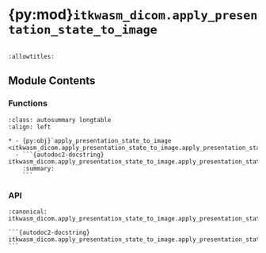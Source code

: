 # {py:mod}`itkwasm_dicom.apply_presentation_state_to_image`

```{py:module} itkwasm_dicom.apply_presentation_state_to_image
```

```{autodoc2-docstring} itkwasm_dicom.apply_presentation_state_to_image
:allowtitles:
```

## Module Contents

### Functions

````{list-table}
:class: autosummary longtable
:align: left

* - {py:obj}`apply_presentation_state_to_image <itkwasm_dicom.apply_presentation_state_to_image.apply_presentation_state_to_image>`
  - ```{autodoc2-docstring} itkwasm_dicom.apply_presentation_state_to_image.apply_presentation_state_to_image
    :summary:
    ```
````

### API

````{py:function} apply_presentation_state_to_image(image_in: os.PathLike, presentation_state_file: os.PathLike, config_file: str = '', frame: int = 1, no_presentation_state_output: bool = False, no_bitmap_output: bool = False) -> Tuple[Dict, itkwasm.Image]
:canonical: itkwasm_dicom.apply_presentation_state_to_image.apply_presentation_state_to_image

```{autodoc2-docstring} itkwasm_dicom.apply_presentation_state_to_image.apply_presentation_state_to_image
```
````
